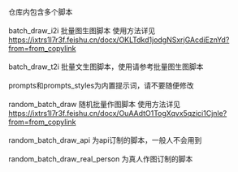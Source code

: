 仓库内包含多个脚本<br><br>
batch_draw_i2i 批量图生图脚本
使用方法详见 https://ixtrs1l7r3f.feishu.cn/docx/OKLTdkd1jodgNSxrjGAcdiEznYd?from=from_copylink <br><br>
batch_draw_t2i 批量文生图脚本，使用请参考批量图生图脚本<br><br>
prompts和prompts_styles为内置提示词，请不要随便修改<br><br>
random_batch_draw 随机批量作图脚本
使用方法详见 https://ixtrs1l7r3f.feishu.cn/docx/OuAAdtO1TogXqvx5qzici1Cjnle?from=from_copylink<br><br>
random_batch_draw_api 为api订制的脚本，一般人不会用到<br><br>
random_batch_draw_real_person 为真人作图订制的脚本<br><br>


